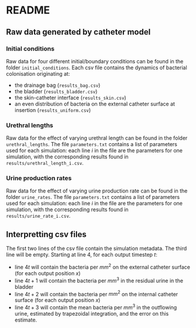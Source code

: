 # README

## Raw data generated by catheter model

### Initial conditions
Raw data for four different initial/boundary conditions can be found in the folder `initial_conditions`. Each csv file contains the dynamics of bacterial colonisation originating at:
- the drainage bag (`results_bag.csv`)
- the bladder (`results_bladder.csv`)
- the skin-catheter interface (`results_skin.csv`)
- an even distribution of bacteria on the external catheter surface at insertion (`results_uniform.csv`)

### Urethral lengths
Raw data for the effect of varying urethral length can be found in the folder `urethral_lengths`. The file `parameters.txt` contains a list of parameters used for each simulation: each line $i$ in the file are the parameters for one simulation, with the corresponding results found in `results/urethral_length_i.csv`.

### Urine production rates
Raw data for the effect of varying urine production rate can be found in the folder `urine_rates`. The file `parameters.txt` contains a list of parameters used for each simulation: each line $i$ in the file are the parameters for one simulation, with the corresponding results found in `results/urine_rate_i.csv`.


## Interpretting csv files
The first two lines of the csv file contain the simulation metadata. The third line will be empty. Starting at line 4, for each output timestep $t$:
- line $4t$ will contain the bacteria per $mm^2$ on the external catheter surface (for each output position $x$)
- line $4t+1$ will contain the bacteria per $mm^3$ in the residual urine in the bladder
- line $4t+2$ will contain the bacteria per $mm^2$ on the internal catheter surface (for each output position $x$)
- line $4t+3$ will contain the mean bacteria per $mm^3$ in the outflowing urine, estimated by trapezoidal integration, and the error on this estimate.
